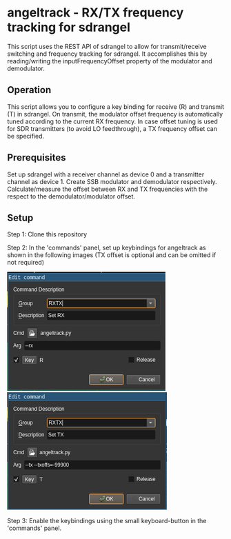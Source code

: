# angeltrack - RX/TX frequency tracking for sdrangel
This script uses the REST API of sdrangel to allow for transmit/receive switching and frequency tracking for sdrangel. It accomplishes this by reading/writing the inputFrequencyOffset property of the modulator and demodulator.

## Operation
This script allows you to configure a key binding for receive (R) and transmit (T) in sdrangel. On transmit, the modulator offset frequency is automatically tuned according to the current RX frequency. In case offset tuning is used for SDR transmitters (to avoid LO feedthrough), a TX frequency offset can be specified.

## Prerequisites
Set up sdrangel with a receiver channel as device 0 and a transmitter channel as device 1. Create SSB modulator and demodulator respectively. Calculate/measure the offset between RX and TX frequencies with the respect to the demodulator/modulator offset.

## Setup
Step 1: Clone this repository

Step 2: In the 'commands' panel, set up keybindings for angeltrack as shown in the following images (TX offset is optional and can be omitted if not required)

![RX Keybinding](images/rx.png)
![TX Keybinding](images/tx.png)

Step 3: Enable the keybindings using the small keyboard-button in the 'commands' panel.
